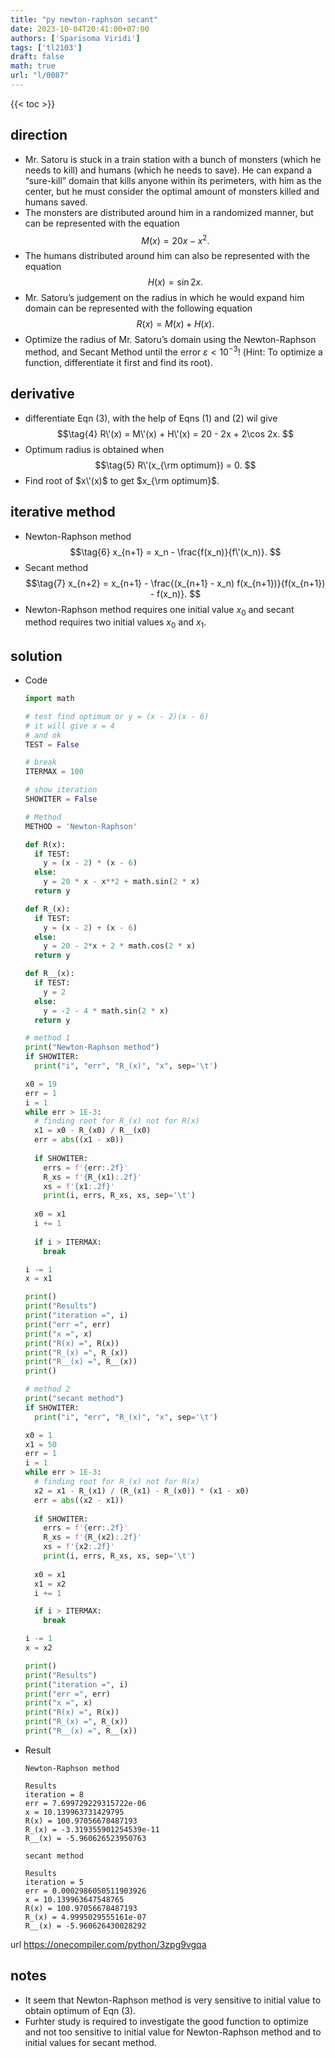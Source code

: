 ```yaml
---
title: "py newton-raphson secant"
date: 2023-10-04T20:41:00+07:00
authors: ['Sparisoma Viridi']
tags: ['tl2103']
draft: false
math: true
url: "l/0087"
---
```

{{< toc >}}


## direction
+ Mr. Satoru is stuck in a train station with a bunch of monsters (which he needs to kill) and humans (which he needs to save). He can expand a “sure-kill” domain that kills anyone within its perimeters, with him as the center, but he must consider the optimal amount of monsters killed and humans saved.
+ The monsters are distributed around him in a randomized manner, but can be represented with the equation
$$\tag{1}
M(x) = 20x - x^2.
$$
+ The humans distributed around him can also be represented with the equation
$$\tag{2}
H(x) = \sin 2x.
$$
+ Mr. Satoru’s judgement on the radius in which he would expand him domain can be represented with the following equation
$$\tag{3}
R(x) = M(x) + H(x).
$$
+ Optimize the radius of Mr. Satoru’s domain using the Newton-Raphson method, and Secant Method until the error $\varepsilon < 10^{-3}$! (Hint: To optimize a function, differentiate it first and find its root).


## derivative
+ differentiate Eqn (3), with the help of Eqns (1) and (2) wil give
$$\tag{4}
R\'(x) = M\'(x) + H\'(x) = 20 - 2x + 2\cos 2x. 
$$
+ Optimum radius is obtained when
$$\tag{5}
R\'(x_{\rm optimum}) = 0.
$$
+ Find root of $x\'(x)$ to get $x_{\rm optimum}$.


## iterative method
+ Newton-Raphson method
$$\tag{6}
x_{n+1} = x_n - \frac{f(x_n)}{f\'(x_n)}.
$$
+ Secant method
$$\tag{7}
x_{n+2} = x_{n+1} - \frac{(x_{n+1} - x_n) f(x_{n+1})}{f(x_{n+1}) - f(x_n)}.
$$
+ Newton-Raphson method requires one initial value $x_0$ and secant method requires two initial values $x_0$ and $x_1$.


## solution
+ Code
  ```python
  import math

  # test find optimum or y = (x - 2)(x - 6)
  # it will give x = 4
  # and ok
  TEST = False

  # break
  ITERMAX = 100

  # show iteration
  SHOWITER = False

  # Method
  METHOD = 'Newton-Raphson'

  def R(x):
    if TEST:
      y = (x - 2) * (x - 6)
    else:
      y = 20 * x - x**2 + math.sin(2 * x)
    return y

  def R_(x):
    if TEST:
      y = (x - 2) + (x - 6)
    else:
      y = 20 - 2*x + 2 * math.cos(2 * x)
    return y

  def R__(x):
    if TEST:
      y = 2
    else:
      y = -2 - 4 * math.sin(2 * x)
    return y

  # method 1
  print("Newton-Raphson method")
  if SHOWITER:
    print("i", "err", "R_(x)", "x", sep='\t')

  x0 = 19
  err = 1
  i = 1
  while err > 1E-3:
    # finding root for R_(x) not for R(x)
    x1 = x0 - R_(x0) / R__(x0)
    err = abs((x1 - x0))
    
    if SHOWITER:
      errs = f'{err:.2f}'
      R_xs = f'{R_(x1):.2f}'
      xs = f'{x1:.2f}'
      print(i, errs, R_xs, xs, sep='\t')
    
    x0 = x1
    i += 1
    
    if i > ITERMAX:
      break

  i -= 1
  x = x1

  print()
  print("Results")
  print("iteration =", i)
  print("err =", err)
  print("x =", x)
  print("R(x) =", R(x))
  print("R_(x) =", R_(x))
  print("R__(x) =", R__(x))
  print()

  # method 2
  print("secant method")
  if SHOWITER:
    print("i", "err", "R_(x)", "x", sep='\t')

  x0 = 1
  x1 = 50
  err = 1
  i = 1
  while err > 1E-3:
    # finding root for R_(x) not for R(x)
    x2 = x1 - R_(x1) / (R_(x1) - R_(x0)) * (x1 - x0)
    err = abs((x2 - x1))
    
    if SHOWITER:
      errs = f'{err:.2f}'
      R_xs = f'{R_(x2):.2f}'
      xs = f'{x2:.2f}'
      print(i, errs, R_xs, xs, sep='\t')
    
    x0 = x1
    x1 = x2
    i += 1

    if i > ITERMAX:
      break

  i -= 1
  x = x2

  print()
  print("Results")
  print("iteration =", i)
  print("err =", err)
  print("x =", x)
  print("R(x) =", R(x))
  print("R_(x) =", R_(x))
  print("R__(x) =", R__(x))
  ```
+ Result
  ```
  Newton-Raphson method

  Results
  iteration = 8
  err = 7.699729229315722e-06
  x = 10.139963731429795
  R(x) = 100.97056678487193
  R_(x) = -3.319355901254539e-11
  R__(x) = -5.960626523950763

  secant method

  Results
  iteration = 5
  err = 0.0002986050511903926
  x = 10.139963647548765
  R(x) = 100.97056678487193
  R_(x) = 4.9995029555161e-07
  R__(x) = -5.960626430028292
  ```
url https://onecompiler.com/python/3zpg9vgqa


## notes
+ It seem that Newton-Raphson method is very sensitive to initial value to obtain optimum of Eqn (3).
+ Furhter study is required to investigate the good function to optimize and not too sensitive to initial value for Newton-Raphson method and to initial values for secant method.
